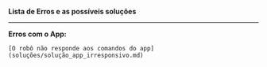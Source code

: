 **Lista de Erros e as possíveis soluções**

---

**Erros com o App:**
    
    [O robô não responde aos comandos do app](soluções/solução_app_irresponsivo.md)
